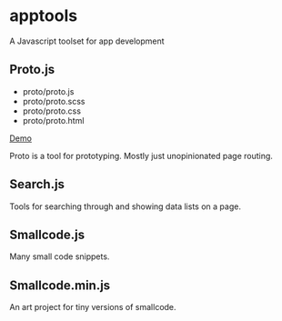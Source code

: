 # apptools
A Javascript toolset for app development


## Proto.js

- proto/proto.js
- proto/proto.scss
- proto/proto.css
- proto/proto.html

[Demo](https://bronkula.github.io/apptools/proto/proto.html)

Proto is a tool for prototyping. Mostly just unopinionated page routing.

## Search.js
Tools for searching through and showing data lists on a page.

## Smallcode.js
Many small code snippets.
## Smallcode.min.js
An art project for tiny versions of smallcode.